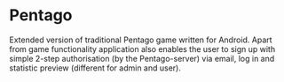 # Pentago

Extended version of traditional Pentago game written for Android. 
Apart from game functionality application also enables the user to sign up with simple 2-step authorisation (by the Pentago-server) via email, log in and statistic preview (different for admin and user).

